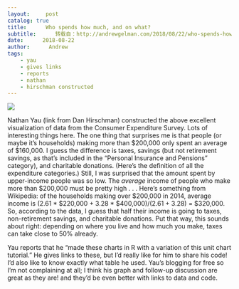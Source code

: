 ```yaml
---
layout:     post
catalog: true
title:      Who spends how much, and on what?
subtitle:      转载自：http://andrewgelman.com/2018/08/22/who-spends-how-much-and-on-what/
date:      2018-08-22
author:      Andrew
tags:
    - yau
    - gives links
    - reports
    - nathan
    - hirschman constructed
---
```





![](http://andrewgelman.com/wp-content/uploads/2018/02/Screen-Shot-2018-02-16-at-11.41.19-AM-1024x721.png)


Nathan Yau (link from Dan Hirschman) constructed the above excellent visualization of data from the Consumer Expenditure Survey. Lots of interesting things here. The one thing that surprises me is that people (or maybe it’s households) making more than $200,000 only spent an average of $160,000. I guess the difference is taxes, savings (but not retirement savings, as that’s included in the “Personal Insurance and Pensions” category), and charitable donations. (Here’s the definition of all the expenditure categories.) Still, I was surprised that the amount spent by upper-income people was so low. The *average* income of people who make more than $200,000 must be pretty high . . . Here’s something from Wikipedia: of the households making over $200,000 in 2014, average income is (2.61 * $220,000 + 3.28 * $400,000)/(2.61 + 3.28) = $320,000. So, according to the data, I guess that half their income is going to taxes, non-retirement savings, and charitable donations. Put that way, this sounds about right: depending on where you live and how much you make, taxes can take close to 50% already.

Yau reports that he “made these charts in R with a variation of this unit chart tutorial.” He gives links to these, but I’d really like for him to share his code! I’d also like to know exactly what table he used. Yau’s blogging for free so I’m not complaining at all; I think his graph and follow-up discussion are great as they are! and they’d be even better with links to data and code.



